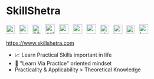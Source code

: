 # SkillShetra

<img style="height:23px" title="nuxt" src="https://github.com/user-attachments/assets/b27ad18a-748e-45ee-8061-d5d5e4c60c6c"/> &nbsp;
<img style="height:24px" title="typescript" src="https://user-images.githubusercontent.com/25181517/183890598-19a0ac2d-e88a-4005-a8df-1ee36782fde1.png"/> &nbsp;
<img style="height:24px" title="SCSS" src="https://github.com/bcd-kushal/Kushal-Kumar/assets/96081625/c95ea671-8b33-41c9-a269-adf4d172f9cf"/> &nbsp;
<img style="height:26px" title="golang" src="https://imgur.com/PGScK2U.png"/> &nbsp; 
<img style="height:25px" title="postgres" src="https://github.com/user-attachments/assets/55a1b162-d14d-47d3-bde6-c9a8fb9e40bb"/> &nbsp;
<img style="height:25px" title="redis" src="https://user-images.githubusercontent.com/25181517/182884894-d3fa6ee0-f2b4-4960-9961-64740f533f2a.png"/> &nbsp;
<img style="height:25px" title="graphql" src="https://github.com/user-attachments/assets/96522d4f-017c-488e-9e9b-81b81db3350f"/> &nbsp;
<img style="height:24px" title="github actions" src="https://github.com/user-attachments/assets/913c617d-314d-4687-9347-901b7b730717"/> &nbsp;
<img style="height:24px" title="terraform" src="https://github.com/user-attachments/assets/4d4e6419-9d62-4d27-91bd-72628a8b49aa"/> &nbsp;
<img style="height:22px" title="azure" src="https://github.com/user-attachments/assets/6e23aced-6c51-4e7d-b1d3-41b928db74d6"/> &nbsp;
<img style="height:25px" title="kubernetes" src="https://github.com/user-attachments/assets/c35edbd1-819a-4d0b-bc7d-45e99b1b4222"/> &nbsp;


https://www.skillshetra.com

- 📈 Learn Practical Skills important in life
- 🚀 "Learn Via Practice" oriented mindset
- Practicality & Applicability > Theoretical Knowledge
